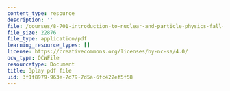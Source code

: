 ```yaml
---
content_type: resource
description: ''
file: /courses/8-701-introduction-to-nuclear-and-particle-physics-fall-2020/3f1f8979963e7d797d5a6fc422ef5f58_16iPrwJMvSs.pdf
file_size: 22876
file_type: application/pdf
learning_resource_types: []
license: https://creativecommons.org/licenses/by-nc-sa/4.0/
ocw_type: OCWFile
resourcetype: Document
title: 3play pdf file
uid: 3f1f8979-963e-7d79-7d5a-6fc422ef5f58
---
```

